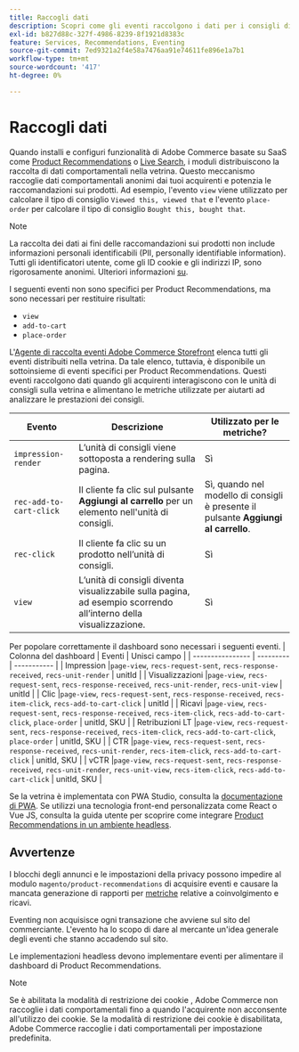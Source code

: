 ```yaml
---
title: Raccogli dati
description: Scopri come gli eventi raccolgono i dati per i consigli di prodotto.
exl-id: b827d88c-327f-4986-8239-8f1921d8383c
feature: Services, Recommendations, Eventing
source-git-commit: 7ed9321a2f4e58a7476aa91e74611fe896e1a7b1
workflow-type: tm+mt
source-wordcount: '417'
ht-degree: 0%

---
```


# Raccogli dati

Quando installi e configuri funzionalità di Adobe Commerce basate su SaaS come [Product Recommendations](install-configure.md) o [Live Search](https://experienceleague.adobe.com/docs/commerce-merchant-services/live-search/onboard/install.html), i moduli distribuiscono la raccolta di dati comportamentali nella vetrina. Questo meccanismo raccoglie dati comportamentali anonimi dai tuoi acquirenti e potenzia le raccomandazioni sui prodotti. Ad esempio, l&#39;evento `view` viene utilizzato per calcolare il tipo di consiglio `Viewed this, viewed that` e l&#39;evento `place-order` per calcolare il tipo di consiglio `Bought this, bought that`.

>[!NOTE]
>
>La raccolta dei dati ai fini delle raccomandazioni sui prodotti non include informazioni personali identificabili (PII, personally identifiable information). Tutti gli identificatori utente, come gli ID cookie e gli indirizzi IP, sono rigorosamente anonimi. Ulteriori informazioni [su](https://www.adobe.com/privacy/experience-cloud.html).

I seguenti eventi non sono specifici per Product Recommendations, ma sono necessari per restituire risultati:

- `view`
- `add-to-cart`
- `place-order`

L&#39;[Agente di raccolta eventi Adobe Commerce Storefront](https://developer.adobe.com/commerce/services/shared-services/storefront-events/collector/#quick-start) elenca tutti gli eventi distribuiti nella vetrina. Da tale elenco, tuttavia, è disponibile un sottoinsieme di eventi specifici per Product Recommendations. Questi eventi raccolgono dati quando gli acquirenti interagiscono con le unità di consigli sulla vetrina e alimentano le metriche utilizzate per aiutarti ad analizzare le prestazioni dei consigli.

| Evento | Descrizione | Utilizzato per le metriche? |
| --- | --- | --- |
| `impression-render` | L’unità di consigli viene sottoposta a rendering sulla pagina. | Sì |
| `rec-add-to-cart-click` | Il cliente fa clic sul pulsante **Aggiungi al carrello** per un elemento nell&#39;unità di consigli. | Sì, quando nel modello di consigli è presente il pulsante **Aggiungi al carrello**. |
| `rec-click` | Il cliente fa clic su un prodotto nell’unità di consigli. | Sì |
| `view` | L’unità di consigli diventa visualizzabile sulla pagina, ad esempio scorrendo all’interno della visualizzazione. | Sì |

Per popolare correttamente il dashboard sono necessari i seguenti eventi.
| Colonna del dashboard | Eventi    | Unisci campo  |
| ---------------- | --------- | ----------- |
| Impression      |`page-view`, `recs-request-sent`, `recs-response-received`, `recs-unit-render` | unitId  |
| Visualizzazioni            |`page-view`, `recs-request-sent`, `recs-response-received`, `recs-unit-render`, `recs-unit-view` | unitId  |
| Clic           |`page-view`, `recs-request-sent`, `recs-response-received`, `recs-item-click`, `recs-add-to-cart-click`    | unitId  |
| Ricavi          |`page-view`, `recs-request-sent`, `recs-response-received`, `recs-item-click`, `recs-add-to-cart-click`, `place-order` | unitId, SKU |
| Retribuzioni LT       |`page-view`, `recs-request-sent`, `recs-response-received`, `recs-item-click`, `recs-add-to-cart-click`, `place-order` | unitId, SKU |
| CTR              |`page-view`, `recs-request-sent`, `recs-response-received`, `recs-unit-render`, `recs-item-click`, `recs-add-to-cart-click`  | unitId, SKU |
| vCTR             |`page-view`, `recs-request-sent`, `recs-response-received`, `recs-unit-render`, `recs-unit-view`, `recs-item-click`, `recs-add-to-cart-click` | unitId, SKU |

Se la vetrina è implementata con PWA Studio, consulta la [documentazione di PWA](https://developer.adobe.com/commerce/pwa-studio/integrations/product-recommendations/). Se utilizzi una tecnologia front-end personalizzata come React o Vue JS, consulta la guida utente per scoprire come integrare [Product Recommendations in un ambiente headless](headless.md).

## Avvertenze

I blocchi degli annunci e le impostazioni della privacy possono impedire al modulo `magento/product-recommendations` di acquisire eventi e causare la mancata generazione di rapporti per [metriche](workspace.md) relative a coinvolgimento e ricavi.

Eventing non acquisisce ogni transazione che avviene sul sito del commerciante. L&#39;evento ha lo scopo di dare al mercante un&#39;idea generale degli eventi che stanno accadendo sul sito.

Le implementazioni headless devono implementare eventi per alimentare il dashboard di Product Recommendations.

>[!NOTE]
>
>Se è abilitata la modalità di restrizione dei cookie [](https://experienceleague.adobe.com/docs/commerce-admin/start/compliance/privacy/compliance-cookie-law.html), Adobe Commerce non raccoglie i dati comportamentali fino a quando l&#39;acquirente non acconsente all&#39;utilizzo dei cookie. Se la modalità di restrizione dei cookie è disabilitata, Adobe Commerce raccoglie i dati comportamentali per impostazione predefinita.
